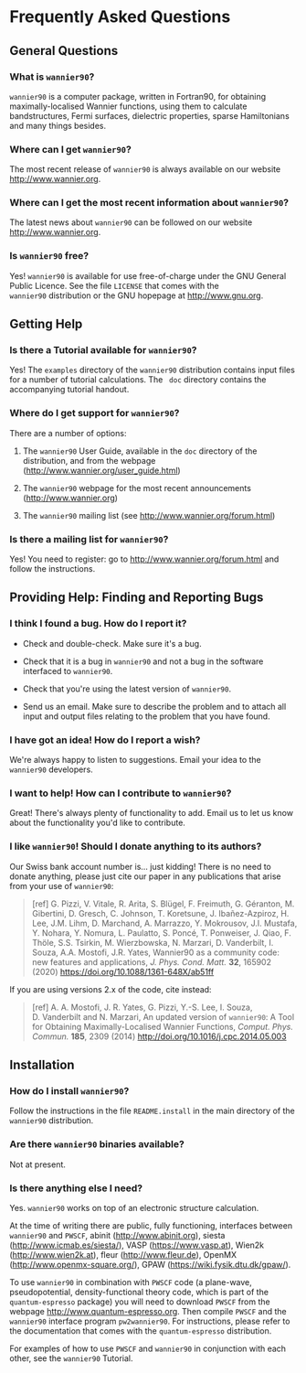 # Frequently Asked Questions

## General Questions

### What is `wannier90`?

`wannier90` is a computer package, written in Fortran90, for obtaining
maximally-localised Wannier functions, using them to calculate
bandstructures, Fermi surfaces, dielectric properties, sparse
Hamiltonians and many things besides.

### Where can I get `wannier90`?

The most recent release of `wannier90` is always available on our
website <http://www.wannier.org>.

### Where can I get the most recent information about `wannier90`?

The latest news about `wannier90` can be followed on our website
<http://www.wannier.org>.

### Is `wannier90` free?

Yes! `wannier90` is available for use free-of-charge under the GNU
General Public Licence. See the file `LICENSE` that comes with the
`wannier90` distribution or the GNU hopepage at <http://www.gnu.org>.

## Getting Help

### Is there a Tutorial available for `wannier90`?

Yes! The `examples` directory of the `wannier90` distribution contains
input files for a number of tutorial calculations. The ` doc` directory
contains the accompanying tutorial handout.

### Where do I get support for `wannier90`?

There are a number of options:

1.  The `wannier90` User Guide, available in the `doc` directory of the
    distribution, and from the webpage
    (<http://www.wannier.org/user_guide.html>)

2.  The `wannier90` webpage for the most recent announcements
    (<http://www.wannier.org>)

3.  The `wannier90` mailing list (see
    <http://www.wannier.org/forum.html>)

### Is there a mailing list for `wannier90`?

Yes! You need to register: go to <http://www.wannier.org/forum.html> and
follow the instructions.

## Providing Help: Finding and Reporting Bugs

### I think I found a bug. How do I report it?

-   Check and double-check. Make sure it's a bug.

-   Check that it is a bug in `wannier90` and not a bug in the software
    interfaced to `wannier90`.

-   Check that you're using the latest version of `wannier90`.

-   Send us an email. Make sure to describe the problem and to attach
    all input and output files relating to the problem that you have
    found.

### I have got an idea! How do I report a wish?

We're always happy to listen to suggestions. Email your idea to the
`wannier90` developers.

### I want to help! How can I contribute to `wannier90`?

Great! There's always plenty of functionality to add. Email us to let us
know about the functionality you'd like to contribute.

### I like `wannier90`! Should I donate anything to its authors?

Our Swiss bank account number is\... just kidding! There is no need to
donate anything, please just cite our paper in any publications that
arise from your use of `wannier90`:

> \[ref\] G. Pizzi, V. Vitale, R. Arita, S. Blügel, F. Freimuth, G.
> Géranton, M. Gibertini, D. Gresch, C. Johnson, T. Koretsune, J.
> Ibañez-Azpiroz, H. Lee, J.M. Lihm, D. Marchand, A. Marrazzo, Y.
> Mokrousov, J.I. Mustafa, Y. Nohara, Y. Nomura, L. Paulatto, S. Poncé,
> T. Ponweiser, J. Qiao, F. Thöle, S.S. Tsirkin, M. Wierzbowska, N.
> Marzari, D. Vanderbilt, I. Souza, A.A. Mostofi, J.R. Yates,
> Wannier90 as a community code: new features and applications, *J.
> Phys. Cond. Matt.* **32**, 165902 (2020)
> <https://doi.org/10.1088/1361-648X/ab51ff>

If you are using versions 2.x of the code, cite instead:

> \[ref\] A. A. Mostofi, J. R. Yates, G. Pizzi, Y.-S. Lee, I. Souza,
> D. Vanderbilt and N. Marzari,
> An updated version of `wannier90`: A Tool for Obtaining
> Maximally-Localised Wannier Functions, *Comput. Phys. Commun.*
> **185**, 2309 (2014)
> <http://doi.org/10.1016/j.cpc.2014.05.003>

## Installation

### How do I install `wannier90`?

Follow the instructions in the file `README.install` in the main
directory of the `wannier90` distribution.

### Are there `wannier90` binaries available?

Not at present.

### Is there anything else I need?

Yes. `wannier90` works on top of an electronic structure calculation.

At the time of writing there are public, fully functioning, interfaces
between `wannier90` and `PWSCF`, abinit
(<http://www.abinit.org>), siesta (<http://www.icmab.es/siesta/>), VASP
(<https://www.vasp.at>), Wien2k (<http://www.wien2k.at>), fleur
(<http://www.fleur.de>), OpenMX (<http://www.openmx-square.org/>), GPAW
(<https://wiki.fysik.dtu.dk/gpaw/>).

To use `wannier90` in combination with `PWSCF` code (a
plane-wave, pseudopotential, density-functional theory code, which is
part of the `quantum-espresso` package) you will need to download
`PWSCF` from the webpage <http://www.quantum-espresso.org>.
Then compile `PWSCF` and the `wannier90` interface program
`pw2wannier90`. For instructions, please refer to the documentation that
comes with the `quantum-espresso` distribution.

For examples of how to use `PWSCF` and `wannier90` in
conjunction with each other, see the `wannier90` Tutorial.
